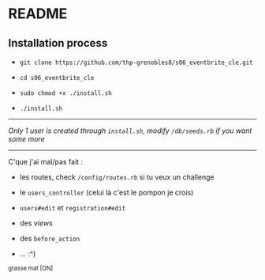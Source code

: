 # README

## Installation process

* `git clone https://github.com/thp-grenobles8/s06_eventbrite_cle.git`

* `cd s06_eventbrite_cle`

* `sudo chmod +x ./install.sh`

* `./install.sh`

---

*Only 1 user is created through `install.sh`, modify `/db/seeds.rb` if you want some more*

---

C'que j'ai mal/pas fait :

* les routes, check `/config/routes.rb` si tu veux un challenge 

* le `users_controller` (celui là c'est le pompon je crois)

* `users#edit` et `registration#edit`

* des _views_

* des `before_action`

* ... :^)


<small>grasse mat [ON]</small>